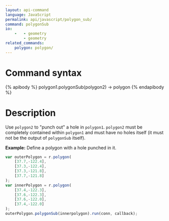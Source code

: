 ```yaml
---
layout: api-command
language: JavaScript
permalink: api/javascript/polygon_sub/
command: polygonSub
io:
    -   - geometry
        - geometry
related_commands:
    polygon: polygon/
---
```


# Command syntax #

{% apibody %}
polygon1.polygonSub(polygon2) &rarr; polygon
{% endapibody %}

# Description #

Use `polygon2` to "punch out" a hole in `polygon1`. `polygon2` must be completely contained within `polygon1` and must have no holes itself (it must not be the output of `polygonSub` itself).


__Example:__ Define a polygon with a hole punched in it.

```js
var outerPolygon = r.polygon(
    [37.7,-122.4],
    [37.3,-122.4],
    [37.3,-121.8],
    [37.7,-121.8]
);
var innerPolygon = r.polygon(
    [37.4,-122.3],
    [37.6,-122.3],
    [37.6,-122.0],
    [37.4,-122.0]
);
outerPolygon.polygonSub(innerpolygon).run(conn, callback);
```